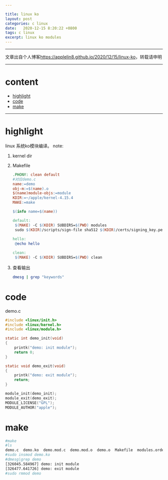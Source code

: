 ```yaml
---

title: linux ko
layout: post
categories: c linux
date:   2020-12-15 8:20:22 +0800
tags: c linux
excerpt: linux ko modules
---
```

--------------------
文章出自个人博客<https://applelin8.github.io/2020/12/15/linux-ko>，转载请申明

------------------


# content <span id="home">

* [highlight](#1)
* [code](#2)
* [make](#3)

  
----------------------------

# highlight <span id="1">

linux 系统ko模块编译。
note:
1. kernel dir

2. Makefile

   ```makefile
   .PHONY: clean default
   #对应demo.c
   name:=demo
   obj-m:=$(name).o
   $(name)module-objs:=module
   KDIR:=~/apple/kernel-4.15.4
   MAKE:=make
   
   $(info name=$(name))
   
   default:
   	$(MAKE) -C $(KDIR) SUBDIRS=$(PWD) modules
   	sudo $(KDIR)/scripts/sign-file sha512 $(KDIR)/certs/signing_key.pem $(KDIR)/certs/signing_key.x509 $(name).ko
   	
   hello:
   	@echo hello
   
   clean:
   	$(MAKE) -C $(KDIR) SUBDIRS=$(PWD) clean
   ```
   
3. 查看输出

   ```bash
   dmesg | grep "keywords"
   ```

# code <span id="2">

demo.c

```c
#include <linux/init.h>  
#include <linux/kernel.h>  
#include <linux/module.h> 

static int demo_init(void)  
{  
    printk("demo: init module");  
    return 0;  
}  

static void demo_exit(void)  
{  
    printk("demo: exit module");  
    return;  
}  

module_init(demo_init);  
module_exit(demo_exit);  
MODULE_LICENSE("GPL");  
MODULE_AUTHOR("apple");
```
# make <span id="3">

```bash
#make
#ls
demo.c  demo.ko  demo.mod.c  demo.mod.o  demo.o  Makefile  modules.order  Module.symvers
#sudo insmod demo.ko
#dmesg|grep demo
[326045.584967] demo: init module
[326477.641726] demo: exit module
#sudo rmmod demo
```









